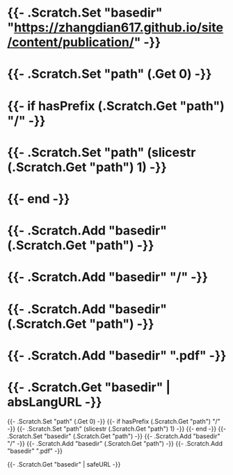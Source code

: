 # {{- .Scratch.Set "basedir" "https://zhangdian617.github.io/site/content/publication/" -}}
# {{- .Scratch.Set "path" (.Get 0) -}}

# {{- if hasPrefix (.Scratch.Get "path") "/" -}}
#   {{- .Scratch.Set "path" (slicestr (.Scratch.Get "path") 1) -}}
#   {{- end -}}
# {{- .Scratch.Add "basedir" (.Scratch.Get "path") -}}

# {{- .Scratch.Add "basedir" "/" -}}
# {{- .Scratch.Add "basedir" (.Scratch.Get "path") -}}
# {{- .Scratch.Add "basedir" ".pdf" -}}

# {{- .Scratch.Get "basedir" | absLangURL -}}

{{- .Scratch.Set "path" (.Get 0) -}}
{{- if hasPrefix (.Scratch.Get "path") "/" -}}
   {{- .Scratch.Set "path" (slicestr (.Scratch.Get "path") 1) -}}
   {{- end -}}
{{- .Scratch.Set "basedir" (.Scratch.Get "path") -}}
{{- .Scratch.Add "basedir" "/" -}}
{{- .Scratch.Add "basedir" (.Scratch.Get "path") -}}
{{- .Scratch.Add "basedir" ".pdf" -}}

{{- .Scratch.Get "basedir" | safeURL -}}
